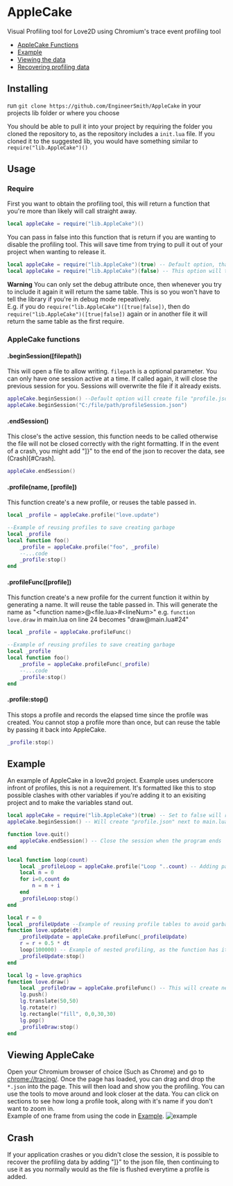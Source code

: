 # AppleCake
Visual Profiling tool for Love2D using Chromium's trace event profiling tool

* [AppleCake Functions](#AppleCake-functions)
* [Example](#Example)
* [Viewing the data](#Viewing-AppleCake)
* [Recovering profiling data](#Crash)

## Installing
run `git clone https://github.com/EngineerSmith/AppleCake` in your projects lib folder or where you choose

You should be able to pull it into your project by requiring the folder you cloned the repository to, as the repository includes a `init.lua` file.
If you cloned it to the suggested lib, you would have something similar to `require("lib.AppleCake")()`

## Usage
### Require
First you want to obtain the profiling tool, this will return a function that you're more than likely will call straight away.
```lua
local appleCake = require("lib.AppleCake")()
```
You can pass in false into this function that is return if you are wanting to disable the profiling tool. This will save time from trying to pull it out of your project when wanting to release it. 
```lua
local appleCake = require("lib.AppleCake")(true) -- Default option, that will return AppleCake
local appleCake = require("lib.AppleCake")(false) -- This option will turn AppleCake off
```
**Warning**  You can only set the debug attribute once, then whenever you try to include it again it will return the same table.
This is so you won't have to tell the library if you're in debug mode repeatively.  
E.g. if you do `require("lib.AppleCake")([true|false])`, then do `require("lib.AppleCake")([true|false])` again or in another file it will return the same table as the first require.
### AppleCake functions
#### .beginSession([filepath])
This will open a file to allow writing. `filepath` is a optional parameter. You can only have one session active at a time. If called again, it will close the previous session for you. Sessions will overwrite the file if it already exists.
```lua
appleCake.beginSession() --Default option will create file "profile.json" in the path the project is ran from.
appleCake.beginSession("C:/file/path/profileSession.json")
```
#### .endSession()
This close's the active session, this function needs to be called otherwise the file will not be closed correctly with the right formatting. If in the event of a crash, you might add "]}" to the end of the json to recover the data, see (Crash)[#Crash].
```lua
appleCake.endSession()
```
#### .profile(name, [profile])
This function create's a new profile, or reuses the table passed in.
```lua
local _profile = appleCake.profile("love.update")

--Example of reusing profiles to save creating garbage
local _profile
local function foo()
	_profile = appleCake.profile("foo", _profile)
	--...code
	_profile:stop()
end
```
#### .profileFunc([profile])
This function create's a new profile for the current function it within by generating a name. It will reuse the table passed in. This will generate the name as "\<function name\>@\<file.lua\>#\<lineNum\>" e.g. `function love.draw` in main.lua on line 24 becomes "draw​@main.lua#24"
```lua
local _profile = appleCake.profileFunc()

--Example of reusing profiles to save creating garbage
local _profile
local function foo()
	_profile = appleCake.profileFunc(_profile)
	--...code
	_profile:stop()
end
```
#### .profile:stop()
This stops a profile and records the elapsed time since the profile was created. You cannot stop a profile more than once, but can reuse the table by passing it back into AppleCake.
```lua
_profile:stop()
```
## Example
An example of AppleCake in a love2d project. Example uses underscore infront of profiles, this is not a requirement. It's formatted like this to stop possible clashes with other variables if you're adding it to an exisiting project and to make the variables stand out.
```lua
local appleCake = require("lib.AppleCake")(true) -- Set to false will remove the profiling tool from the project
appleCake.beginSession() -- Will create "profile.json" next to main.lua by default

function love.quit()
	appleCake.endSession() -- Close the session when the program ends
end

local function loop(count)
	local _profileLoop = appleCake.profile("Loop "..count) -- Adding parameters to profiles name to view later
	local n = 0
	for i=0,count do
		n = n + i
	end
	_profileLoop:stop()
end

local r = 0
local _profileUpdate --Example of reusing profile tables to avoid garbage build up
function love.update(dt)
	_profileUpdate = appleCake.profileFunc(_profileUpdate)
	r = r + 0.5 * dt
	loop(100000) -- Example of nested profiling, as the function has it's own profile
	_profileUpdate:stop()
end

local lg = love.graphics
function love.draw()
	local _profileDraw = appleCake.profileFunc() -- This will create new profile table everytime this function is ran
	lg.push()
	lg.translate(50,50)
	lg.rotate(r)
	lg.rectangle("fill", 0,0,30,30)
	lg.pop()
	_profileDraw:stop()
end
```
## Viewing AppleCake
Open your Chromium browser of choice (Such as Chrome) and go to [chrome://tracing/](chrome://tracing/). Once the page has loaded, you can drag and drop the `*.json` into the page. This will then load and show you the profiling. You can use the tools to move around and look closer at the data. You can click on sections to see how long a profile took, along with it's name if you don't want to zoom in.  
Example of one frame from using the code in [Example](###Example).
![example](https://i.imgur.com/6SBDkSc.png "Example of chrome tracing")
## Crash
If your application crashes or you didn't close the session, it is possible to recover the profiling data by adding "]}" to the json file, then continuing to use it as you normally would as the file is flushed everytime a profile is added.
